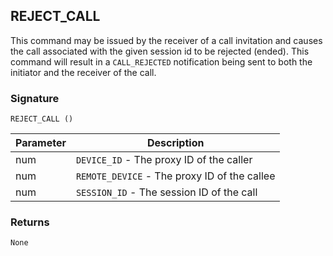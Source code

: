 ## REJECT\_CALL

This command may be issued by the receiver of a call invitation and causes the call associated with the given session id to be rejected (ended).  This command will result in a `CALL_REJECTED` notification being sent to both the initiator and the receiver of the call.


### Signature

`REJECT_CALL ()`


| Parameter | Description |
| --- | --- |
| num | `DEVICE_ID` - The proxy ID of the caller |
| num | `REMOTE_DEVICE` - The proxy ID of the callee |
| num|  `SESSION_ID` - The session ID of the call |


### Returns

`None`

